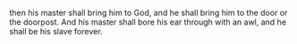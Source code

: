 then his master shall bring him to God, and he shall bring him to the door or the doorpost. And his master shall bore his ear through with an awl, and he shall be his slave forever.
